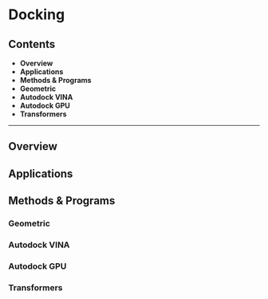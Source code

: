 # Docking

## Contents

- **Overview**
- **Applications**
- **Methods & Programs**
- **Geometric**
- **Autodock VINA**
- **Autodock GPU**
- **Transformers**
-------------

## Overview
## Applications
## Methods & Programs
### Geometric
### Autodock VINA
### Autodock GPU
### Transformers
